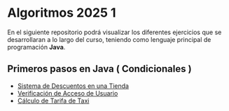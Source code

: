 # Algoritmos 2025 1
En el siguiente repositorio podrá visualizar los diferentes ejercicios que se desarrollaran a lo largo del curso, teniendo como lenguaje principal de programación **Java**.

## Primeros pasos en Java ( Condicionales ) 
- [Sistema de Descuentos en una Tienda](#)
- [Verificación de Acceso de Usuario](#)
- [Cálculo de Tarifa de Taxi](#)

